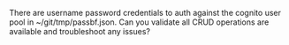 There are username password credentials to auth against the cognito user pool in ~/git/tmp/passbf.json. Can you validate all CRUD operations are available and troubleshoot any issues?

